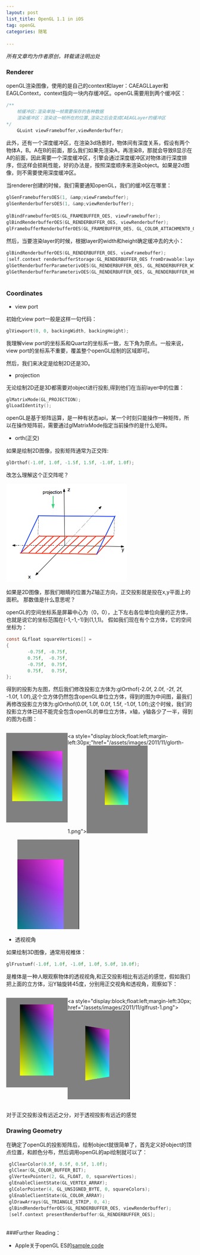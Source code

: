 ```yaml
---
layout: post
list_title: OpenGL 1.1 in iOS
tag: openGL
categories: 随笔

---
```


<em>所有文章均为作者原创，转载请注明出处</em>

<h3>Renderer</h3>

openGL渲染图像，使用的是自己的context和layer：CAEAGLLayer和EAGLContext，context指向一块内存缓冲区。openGL需要用到两个缓冲区：
 
```c
/**
	帧缓冲区:渲染单独一帧需要保存的各种数据
	渲染缓冲区：渲染这一帧所在的位置,渲染之后会变成CAEAGLayer的缓冲区
*/
    GLuint viewFramebuffer,viewRenderbuffer;
```

此外，还有一个深度缓冲区，在渲染3d场景时，物体间有深度关系，假设有两个物体A，B。A在B的前面，那么我们如果先渲染A，再渲染B，那就会导致B显示在A的前面，因此需要一个深度缓冲区，引擎会通过深度缓冲区对物体进行深度排序，但这样会损耗性能，好的办法是，按照深度顺序来渲染object。如果是2d图像，则不需要使用深度缓冲区。

当renderer创建的时候，我们需要通知openGL，我们的缓冲区在哪里：

```c
glGenFramebuffersOES(1, &amp;viewFramebuffer);
glGenRenderbuffersOES(1, &amp;viewRenderbuffer);

glBindFramebufferOES(GL_FRAMEBUFFER_OES, viewFramebuffer);
glBindRenderbufferOES(GL_RENDERBUFFER_OES, viewRenderbuffer);
glFramebufferRenderbufferOES(GL_FRAMEBUFFER_OES, GL_COLOR_ATTACHMENT0_OES, GL_RENDERBUFFER_OES, viewRenderbuffer);

```   
然后，当要渲染layer的时候，根据layer的width和height确定缓冲去的大小：
 
```c
glBindRenderbufferOES(GL_RENDERBUFFER_OES, viewFramebuffer);
[self.context renderbufferStorage:GL_RENDERBUFFER_OES fromDrawable:layer];
glGetRenderbufferParameterivOES(GL_RENDERBUFFER_OES, GL_RENDERBUFFER_WIDTH_OES, &amp;backingWidth);
glGetRenderbufferParameterivOES(GL_RENDERBUFFER_OES, GL_RENDERBUFFER_HEIGHT_OES, &amp;backingHeight);
  
``` 


<h3>Coordinates</h3>

- view port

初始化view port一般是这样一句代码：
 
```c
glViewport(0, 0, backingWidth, backingHeight);
```

我理解view port的坐标系和Quartz的坐标系一致，左下角为原点。一般来说，view port的坐标系不重要，覆盖整个openGL绘制的区域即可。

然后，我们来决定是绘制2D还是3D。

- projection

无论绘制2D还是3D都需要对object进行投影,得到他们在当前layer中的位置：

```c
glMatrixMode(GL_PROJECTION);
glLoadIdentity();
```

openGL是基于矩阵运算，是一种有状态api，某一个时刻只能操作一种矩阵，所以在操作矩阵前，需要通过glMatrixMode指定当前操作的是什么矩阵。

- orth(正交)

如果是绘制2D图像，投影矩阵通常为正交阵:

```c
glOrthof(-1.0f, 1.0f, -1.5f, 1.5f, -1.0f, 1.0f);
```
改怎么理解这个正交阵呢？

![Alt text](/assets/images/2011/11/glorthof.png)

如果是2D图像，那我们眼睛的位置为Z轴正方向，正交投影就是投在x,y平面上的面积。
那数值是什么意思呢？

openGL的空间坐标系是屏幕中心为（0，0），上下左右各位单位向量的正方体，也就是说它的坐标范围在(-1,-1,-1)到(1,1,1)。
假如我们现在有个立方体，它的空间坐标为：
 
```c
const GLfloat squareVertices[] = 
{
        -0.75f, -0.75f,
        0.75f,  -0.75f,
        -0.75f,  0.75f,
        0.75f,   0.75f,
};
``` 

得到的投影为左图，然后我们修改投影立方体为:glOrthof(-2.0f, 2.0f, -2f, 2f, -1.0f, 1.0f),这个立方体仍然包含openGL单位立方体，得到的图为中间图，最我们再修改投影立方体为:glOrthof(0.0f, 1.0f, 0.0f, 1.5f, -1.0f, 1.0f);这个时候，我们的投影立方体已经不能完全包含openGL的单位立方体，x轴，y轴各少了一半，得到的图为右图：

<div style="overflow: hidden; width: 100%;">

<a style="float:left; display:block" href="/assets/images/2011/11/glorth-0.png"><img src="/assets/images/2011/11/glorth-0.png" alt="glorth-0" width="165" height="240"/></a>

<a style="display:block;float:left;margin-left:30px;"href="/assets/images/2011/11/glorth-1.png"><img src="/assets/images/2011/11/glorth-1.png" alt="glorth-1" width="164" height="235"/></a>

<a style="display:block;float:left;margin-left:30px;" href="/assets/images/2011/11/glorth-3.png"><img src="/assets/images/2011/11/glorth-3.png" alt="glorth-3" width="166" height="240"/></a>

</div>


- 透视视角

如果绘制3D图像，通常用视椎体：

```c
glFrustumf(-1.0f, 1.0f, -1.0f, 1.0f, 5.0f, 10.0f);

```
是椎体是一种人眼观察物体的透视视角,和正交投影相比有远近的感觉，假如我们把上面的立方体，沿Y轴旋转45度，分别用正交视角和透视角，观察如下：

<div style="overflow: hidden; width: 100%;">

<a style="float:left; display:block" href="/assets/images/2011/11/glfrust-2.png"><img src="/assets/images/2011/11/glfrust-2.png" alt="glfrust-2" width="165" height="240" /></a>

<a style="display:block;float:left;margin-left:30px; href="/assets/images/2011/11/glfrust-1.png"><img src="/assets/images/2011/11/glfrust-1.png" alt="glfrust-1" width="167" height="238"/></a>

</div>

对于正交投影没有远近之分，对于透视投影有远近的感觉

<h3>Drawing Geometry</h3>

在确定了openGL的投影矩阵后，绘制object就很简单了，首先定义好object的顶点位置，和颜色分布，然后调用openGL的api绘制就可以了：

```c
 glClearColor(0.5f, 0.5f, 0.5f, 1.0f);
 glClear(GL_COLOR_BUFFER_BIT);
 glVertexPointer(2, GL_FLOAT, 0, squareVertices);
 glEnableClientState(GL_VERTEX_ARRAY);
 glColorPointer(4, GL_UNSIGNED_BYTE, 0, squareColors);
 glEnableClientState(GL_COLOR_ARRAY); 
 glDrawArrays(GL_TRIANGLE_STRIP, 0, 4);   
 glBindRenderbufferOES(GL_RENDERBUFFER_OES, viewRenderbuffer);
 [self.context presentRenderbuffer:GL_RENDERBUFFER_OES];
 
```
###Further Reading：

- Apple关于openGL ES的<a href="https://developer.apple.com/library/ios/samplecode/GLES2Sample/Introduction/Intro.html#//apple_ref/doc/uid/DTS40009188-Intro-DontLinkElementID_2">sample code</a>
